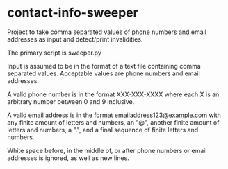 # contact-info-sweeper
Project to take comma separated values of phone numbers 
and email addresses as input and detect/print invalidities.

The primary script is sweeper.py

Input is assumed to be in the format of a text file containing
comma separated values. Acceptable values are phone numbers
and email addresses.

A valid phone number is in the format
XXX-XXX-XXXX where each X is an arbitrary number between
0 and 9 inclusive. 

A valid email address is in the format
emailaddress123@example.com with any finite amount of letters
and numbers, an "@", another finite amount of letters and
numbers, a ".", and a final sequence of finite letters and
numbers.

White space before, in the middle of, or after phone numbers
or email addresses is ignored, as well as new lines.
